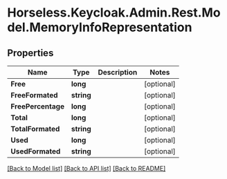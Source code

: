 # Horseless.Keycloak.Admin.Rest.Model.MemoryInfoRepresentation

## Properties

Name | Type | Description | Notes
------------ | ------------- | ------------- | -------------
**Free** | **long** |  | [optional] 
**FreeFormated** | **string** |  | [optional] 
**FreePercentage** | **long** |  | [optional] 
**Total** | **long** |  | [optional] 
**TotalFormated** | **string** |  | [optional] 
**Used** | **long** |  | [optional] 
**UsedFormated** | **string** |  | [optional] 

[[Back to Model list]](../README.md#documentation-for-models) [[Back to API list]](../README.md#documentation-for-api-endpoints) [[Back to README]](../README.md)

